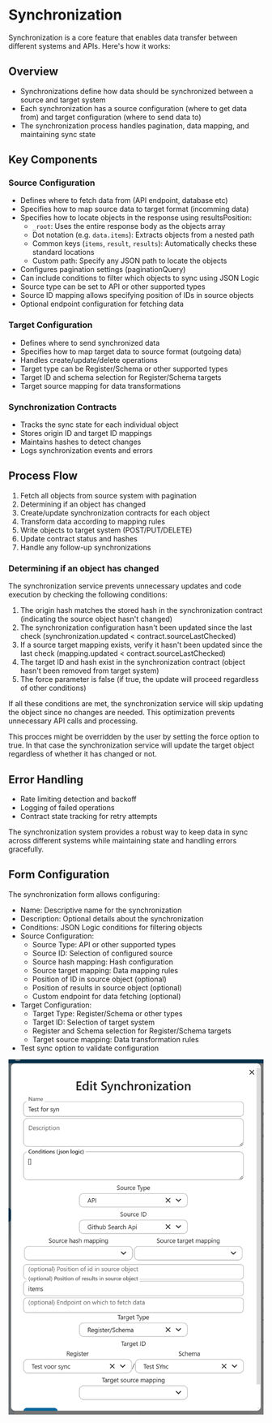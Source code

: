 # Synchronization

Synchronization is a core feature that enables data transfer between different systems and APIs. Here's how it works:

## Overview
- Synchronizations define how data should be synchronized between a source and target system
- Each synchronization has a source configuration (where to get data from) and target configuration (where to send data to)
- The synchronization process handles pagination, data mapping, and maintaining sync state

## Key Components

### Source Configuration
- Defines where to fetch data from (API endpoint, database etc)
- Specifies how to map source data to target format (incomming data)
- Specifies how to locate objects in the response using resultsPosition:
  - `_root`: Uses the entire response body as the objects array
  - Dot notation (e.g. `data.items`): Extracts objects from a nested path
  - Common keys (`items`, `result`, `results`): Automatically checks these standard locations
  - Custom path: Specify any JSON path to locate the objects
- Configures pagination settings (paginationQuery)
- Can include conditions to filter which objects to sync using JSON Logic
- Source type can be set to API or other supported types
- Source ID mapping allows specifying position of IDs in source objects
- Optional endpoint configuration for fetching data

### Target Configuration 
- Defines where to send synchronized data
- Specifies how to map target data to source format (outgoing data)
- Handles create/update/delete operations
- Target type can be Register/Schema or other supported types
- Target ID and schema selection for Register/Schema targets
- Target source mapping for data transformations

### Synchronization Contracts
- Tracks the sync state for each individual object
- Stores origin ID and target ID mappings
- Maintains hashes to detect changes
- Logs synchronization events and errors

## Process Flow
1. Fetch all objects from source system with pagination
2. Determining if an object has changed
3. Create/update synchronization contracts for each object
4. Transform data according to mapping rules
5. Write objects to target system (POST/PUT/DELETE)
6. Update contract status and hashes
7. Handle any follow-up synchronizations

### Determining if an object has changed
The synchronization service prevents unnecessary updates and code execution by checking the following conditions:

1. The origin hash matches the stored hash in the synchronization contract (indicating the source object hasn't changed)
2. The synchronization configuration hasn't been updated since the last check (synchronization.updated < contract.sourceLastChecked)
3. If a source target mapping exists, verify it hasn't been updated since the last check (mapping.updated < contract.sourceLastChecked)
4. The target ID and hash exist in the synchronization contract (object hasn't been removed from target system)
5. The force parameter is false (if true, the update will proceed regardless of other conditions)

If all these conditions are met, the synchronization service will skip updating the object since no changes are needed. This optimization prevents unnecessary API calls and processing.

This procces might be overridden by the user by setting the force option to true. In that case the synchronization service will update the target object regardless of whether it has changed or not.

## Error Handling
- Rate limiting detection and backoff
- Logging of failed operations
- Contract state tracking for retry attempts

The synchronization system provides a robust way to keep data in sync across different systems while maintaining state and handling errors gracefully.

## Form Configuration
The synchronization form allows configuring:

- Name: Descriptive name for the synchronization
- Description: Optional details about the synchronization
- Conditions: JSON Logic conditions for filtering objects
- Source Configuration:
  - Source Type: API or other supported types
  - Source ID: Selection of configured source
  - Source hash mapping: Hash configuration
  - Source target mapping: Data mapping rules
  - Position of ID in source object (optional)
  - Position of results in source object (optional)
  - Custom endpoint for data fetching (optional)
- Target Configuration:
  - Target Type: Register/Schema or other types
  - Target ID: Selection of target system
  - Register and Schema selection for Register/Schema targets
  - Target source mapping: Data transformation rules
- Test sync option to validate configuration

![alt text](image.png)
